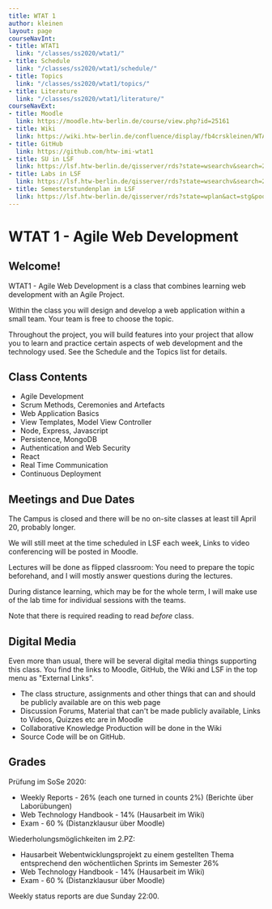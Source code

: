 ```yaml
---
title: WTAT 1
author: kleinen
layout: page
courseNavInt:
- title: WTAT1
  link: "/classes/ss2020/wtat1/"
- title: Schedule
  link: "/classes/ss2020/wtat1/schedule/"
- title: Topics
  link: "/classes/ss2020/wtat1/topics/"
- title: Literature
  link: "/classes/ss2020/wtat1/literature/"
courseNavExt:
- title: Moodle
  link: https://moodle.htw-berlin.de/course/view.php?id=25161
- title: Wiki
  link: https://wiki.htw-berlin.de/confluence/display/fb4crskleinen/WTAT1+Agile+Web+Development+SoSe+2020
- title: GitHub
  link: https://github.com/htw-imi-wtat1
- title: SU in LSF
  link: https://lsf.htw-berlin.de/qisserver/rds?state=wsearchv&search=2&veranstaltung.veranstid=160751
- title: Labs in LSF
  link: https://lsf.htw-berlin.de/qisserver/rds?state=wsearchv&search=2&veranstaltung.veranstid=160747
- title: Semesterstundenplan im LSF
  link: https://lsf.htw-berlin.de/qisserver/rds?state=wplan&act=stg&pool=stg&P.subc=plan&k_abstgv.abstgvnr=231&idcol=k_abstgv.abstgvnr&idval=231&r_zuordabstgv.semvonint=5&k_abstgv.dtxt=internationale&r_zuordabstgv.sembisint=6&purge=n&getglobal=n&text=Internationale+Medieninformatik+%28B%29%2C+Pr%C3%BCfungsOrdnung+20112
---
```


# WTAT 1 - Agile Web Development
## Welcome!

WTAT1 - Agile Web Development is a class that combines learning web development with an Agile Project.

Within the class you will design and develop a web application within a small team. Your team is free to choose the topic.

Throughout the project, you will build features into your project that allow you to learn and practice certain aspects of web development and the technology used. See the Schedule and the Topics list for details.

## Class Contents

- Agile Development
- Scrum Methods, Ceremonies and Artefacts
- Web Application Basics
- View Templates, Model View Controller
- Node, Express, Javascript
- Persistence, MongoDB
- Authentication and Web Security
- React
- Real Time Communication
- Continuous Deployment

## Meetings and Due Dates

The Campus is closed and there will be no on-site classes at least till April 20, probably longer.

We will still meet at the time scheduled in LSF each week, Links to video conferencing will be posted in Moodle.

Lectures will be done as flipped classroom: You need to prepare the topic beforehand, and I will mostly answer questions during the lectures.

During distance learning, which may be for the whole term, I will make use of the lab time for individual sessions with the teams.

Note that there is required reading to read *before* class.


## Digital Media

Even more than usual, there will be several digital media things supporting this
class. You find the links to Moodle, GitHub, the Wiki and LSF in the top menu as "External Links".

* The class structure, assignments and other things that can and should be publicly available are on this web page
* Discussion Forums, Material that can't be made publicly available, Links to Videos, Quizzes etc are in Moodle
* Collaborative Knowledge Production will be done in the Wiki
* Source Code will be on GitHub.

## Grades

Prüfung im SoSe 2020:

* Weekly Reports - 26% (each one turned in counts 2%) (Berichte über Laborübungen)
* Web Technology Handbook - 14% (Hausarbeit im Wiki)
* Exam - 60 % (Distanzklausur über Moodle)

Wiederholungsmöglichkeiten im 2.PZ:

* Hausarbeit Webentwicklungsprojekt zu einem gestellten Thema entsprechend den wöchentlichen Sprints im Semester 26%
* Web Technology Handbook - 14% (Hausarbeit im Wiki)
* Exam - 60 % (Distanzklausur über Moodle)

Weekly status reports are due Sunday 22:00.
